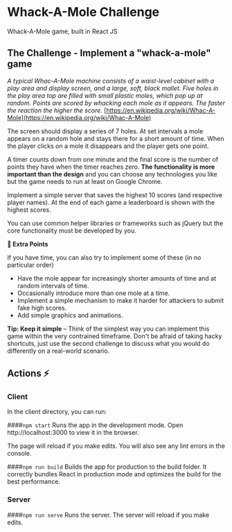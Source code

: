 # Whack-A-Mole Challenge
Whack-A-Mole game, built in React JS

## The Challenge - Implement a "whack-a-mole" game
*A typical Whac-A-Mole machine consists of a waist-level cabinet with a play area and display screen, and a large, soft, black mallet. Five holes in the play area top are filled with small plastic moles, which pop up at random. Points are scored by whacking each mole as it appears. The faster the reaction the higher the score.*
[https://en.wikipedia.org/wiki/Whac-A-Mole](https://en.wikipedia.org/wiki/Whac-A-Mole)

The screen should display a series of 7 holes. At set intervals a mole appears on a random hole and stays there for a short amount of time. When the player clicks on a mole it disappears and the player gets one point. 

A timer counts down from one minute and the final score is the number of points they have when the timer reaches zero. **The functionality is more important than the design** and you can choose any technologies you like but the game needs to run at least on Google Chrome. 

Implement a simple server that saves the highest 10 scores (and respective player names). At the end of each game a leaderboard is shown with the highest scores.

You can use common helper libraries or frameworks such as jQuery but the core functionality must be developed by you.

**🍪 Extra Points**

If you have time, you can also try to implement some of these (in no particular order)

- Have the mole appear for increasingly shorter amounts of time and at random intervals of time.
- Occasionally introduce more than one mole at a time.
- Implement a simple mechanism to make it harder for attackers to submit fake high scores.
- Add simple graphics and animations.

**Tip: Keep it simple** – Think of the simplest way you can implement this game within the very contrained timeframe. Don't be afraid of taking hacky shortcuts, just use the second challenge to discuss what you would do differently on a real-world scenario.

## Actions ⚡

### Client
In the client directory, you can run:

####`npm start`
Runs the app in the development mode.
Open http://localhost:3000 to view it in the browser.

The page will reload if you make edits.
You will also see any lint errors in the console.

####`npm run build`
Builds the app for production to the build folder.
It correctly bundles React in production mode and optimizes the build for the best performance.

### Server

####`npm run serve`
Runs the server.
The server will reload if you make edits.
